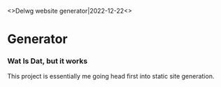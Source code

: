 <<TAG>>Delwg website generator|2022-12-22<<TAG>>
# Generator
### Wat Is Dat, but it works
This project is essentially me going head first into static site generation. 
